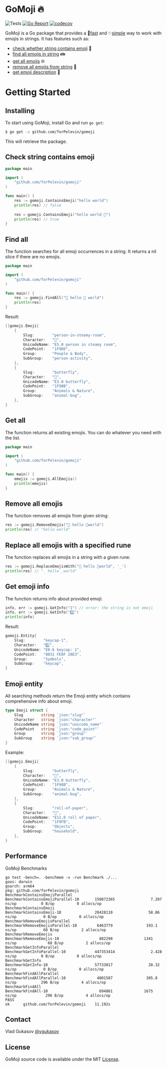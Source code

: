 # GoMoji 🔥

![Tests](https://github.com/forPelevin/gomoji/actions/workflows/tests.yml/badge.svg) [![Go Report](https://goreportcard.com/badge/github.com/forPelevin/gomoji)](https://goreportcard.com/report/github.com/forPelevin/gomoji) [![codecov](https://codecov.io/gh/forPelevin/gomoji/branch/github-actions/graph/badge.svg?token=34X68AXAMS)](https://codecov.io/gh/forPelevin/gomoji)

GoMoji is a Go package that provides a 🚀[fast](#performance) and ✨[simple](#check-string-contains-emoji) way to work with emojis in strings.
It has features such as:
 * [check whether string contains emoji](#check-string-contains-emoji) 🔎
 * [find all emojis in string](#find-all) 👪
 * [get all emojis](#get-all) 🌐
 * [remove all emojis from string](#remove-all-emojis) 🧹
 * [get emoji description](#get-emoji-info) 🧐

Getting Started
===============

## Installing

To start using GoMoji, install Go and run `go get`:

```sh
$ go get -u github.com/forPelevin/gomoji
```

This will retrieve the package.

## Check string contains emoji
```go
package main

import (
    "github.com/forPelevin/gomoji"
)

func main() {
    res := gomoji.ContainsEmoji("hello world")
    println(res) // false
    
    res = gomoji.ContainsEmoji("hello world 🤗")
    println(res) // true
}
```

## Find all
The function searches for all emoji occurrences in a string. It returns a nil slice if there are no emojis.
```go
package main

import (
    "github.com/forPelevin/gomoji"
)

func main() {
    res := gomoji.FindAll("🧖 hello 🦋 world")
    println(res)
}
```

Result:

```go
[]gomoji.Emoji{
    {
        Slug:        "person-in-steamy-room",
        Character:   "🧖",
        UnicodeName: "E5.0 person in steamy room",
        CodePoint:   "1F9D6",
        Group:       "People & Body",
        SubGroup:    "person-activity",
    },
    {
        Slug:        "butterfly",
        Character:   "🦋",
        UnicodeName: "E3.0 butterfly",
        CodePoint:   "1F98B",
        Group:       "Animals & Nature",
        SubGroup:    "animal-bug",
    },
}
```

## Get all
The function returns all existing emojis. You can do whatever you need with the list.
 ```go
 package main
 
 import (
     "github.com/forPelevin/gomoji"
 )
 
 func main() {
     emojis := gomoji.AllEmojis()
     println(emojis)
 }
 ```

## Remove all emojis

The function removes all emojis from given string:

```go
res := gomoji.RemoveEmojis("🧖 hello 🦋world")
println(res) // "hello world"
```

## Replace all emojis with a specified rune

The function replaces all emojis in a string with a given rune:

```go
res := gomoji.ReplaceEmojisWith("🧖 hello 🦋world", '_')
println(res) // "_ hello _world"
```

## Get emoji info

The function returns info about provided emoji:

```go
info, err := gomoji.GetInfo("1") // error: the string is not emoji
info, err := gomoji.GetInfo("1️⃣")
println(info)
```

Result:

```go
gomoji.Entity{
    Slug:        "keycap-1",
    Character:   "1️⃣",
    UnicodeName: "E0.6 keycap: 1",
    CodePoint:   "0031 FE0F 20E3",
    Group:       "Symbols",
    SubGroup:    "keycap",
}
```

## Emoji entity
All searching methods return the Emoji entity which contains comprehensive info about emoji.
```go
type Emoji struct {
    Slug        string `json:"slug"`
    Character   string `json:"character"`
    UnicodeName string `json:"unicode_name"`
    CodePoint   string `json:"code_point"`
    Group       string `json:"group"`
    SubGroup    string `json:"sub_group"`
}
 ```
Example:
```go
[]gomoji.Emoji{
    {
        Slug:        "butterfly",
        Character:   "🦋",
        UnicodeName: "E3.0 butterfly",
        CodePoint:   "1F98B",
        Group:       "Animals & Nature",
        SubGroup:    "animal-bug",
    },
    {
        Slug:        "roll-of-paper",
        Character:   "🧻",
        UnicodeName: "E11.0 roll of paper",
        CodePoint:   "1F9FB",
        Group:       "Objects",
        SubGroup:    "household",
    },
}
 ```

## Performance

GoMoji Benchmarks

```
go test -bench=. -benchmem -v -run Benchmark ./...
goos: darwin
goarch: arm64
pkg: github.com/forPelevin/gomoji
BenchmarkContainsEmojiParallel
BenchmarkContainsEmojiParallel-10       150872365                7.207 ns/op           0 B/op          0 allocs/op
BenchmarkContainsEmoji
BenchmarkContainsEmoji-10               20428110                58.86 ns/op            0 B/op          0 allocs/op
BenchmarkRemoveEmojisParallel
BenchmarkRemoveEmojisParallel-10         6463779               193.1 ns/op            68 B/op          2 allocs/op
BenchmarkRemoveEmojis
BenchmarkRemoveEmojis-10                  882298              1341 ns/op              68 B/op          2 allocs/op
BenchmarkGetInfoParallel
BenchmarkGetInfoParallel-10             447353414                2.428 ns/op           0 B/op          0 allocs/op
BenchmarkGetInfo
BenchmarkGetInfo-10                     57733017                20.32 ns/op            0 B/op          0 allocs/op
BenchmarkFindAllParallel
BenchmarkFindAllParallel-10              4001587               305.8 ns/op           296 B/op          4 allocs/op
BenchmarkFindAll
BenchmarkFindAll-10                       694861              1675 ns/op             296 B/op          4 allocs/op
PASS
ok      github.com/forPelevin/gomoji    11.192s
```

## Contact
Vlad Gukasov [@vgukasov](https://www.facebook.com/vgukasov)

## License

GoMoji source code is available under the MIT [License](/LICENSE).